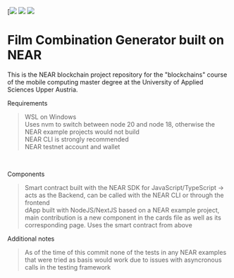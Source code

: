 [![](https://img.shields.io/badge/NEAR-000000.svg?style=for-the-badge&logo=NEAR&logoColor=white)
[![](https://img.shields.io/badge/Contract-JS-yellow)](contract-ts)
[![](https://img.shields.io/badge/Frontend-JS-yellow)](frontend)

# Film Combination Generator built on NEAR
This is the NEAR blockchain project repository for the "blockchains" course of the mobile computing master degree at the University of Applied Sciences Upper Austria.

Requirements<br />
> WSL on Windows<br />
> Uses nvm to switch between node 20 and node 18, otherwise the NEAR example projects would not build<br />
> NEAR CLI is strongly recommended<br />
> NEAR testnet account and wallet<br />
<br />

Components<br />
> Smart contract built with the NEAR SDK for JavaScript/TypeScript -> acts as the Backend, can be called with the NEAR CLI or through the frontend<br />
> dApp built with NodeJS/NextJS based on a NEAR example project, main contribution is a new component in the cards file as well as its corresponding page. Uses the smart contract from above
  
Additional notes<br />
> As of the time of this commit none of the tests in any NEAR examples that were tried as basis would work due to issues with asyncronous calls in the testing framework
